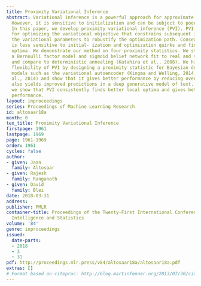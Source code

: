 ```yaml
---
title: Proximity Variational Inference
abstract: Variational inference is a powerful approach for approximate posterior inference.
  However, it is sensitive to initialization and can be subject to poor local optima.
  In this paper, we develop proximity variational inference (PVI). PVI is a new method
  for optimizing the variational objective that constrains subsequent iterates of
  the variational parameters to robustify the optimization path. Consequently, PVI
  is less sensitive to initial- ization and optimization quirks and finds better local
  optima. We demonstrate our method on four proximity statistics. We study PVI on
  a Bernoulli factor model and sigmoid belief network fit to real and synthetic data
  and compare to deterministic annealing (Katahira et al., 2008). We highlight the
  flexibility of PVI by designing a proximity statistic for Bayesian deep learning
  models such as the variational autoencoder (Kingma and Welling, 2014; Rezende et
  al., 2014) and show that it gives better performance by reducing overpruning. PVI
  also yields improved predictions in a deep generative model of text. Empirically,
  we show that PVI consistently finds better local optima and gives better predictive
  performance.
layout: inproceedings
series: Proceedings of Machine Learning Research
id: altosaar18a
month: 0
tex_title: Proximity Variational Inference
firstpage: 1961
lastpage: 1969
page: 1961-1969
order: 1961
cycles: false
author:
- given: Jaan
  family: Altosaar
- given: Rajesh
  family: Ranganath
- given: David
  family: Blei
date: 2018-03-31
address: 
publisher: PMLR
container-title: Proceedings of the Twenty-First International Conference on Artficial
  Intelligence and Statistics
volume: '84'
genre: inproceedings
issued:
  date-parts:
  - 2018
  - 3
  - 31
pdf: http://proceedings.mlr.press/v84/altosaar18a/altosaar18a.pdf
extras: []
# Format based on citeproc: http://blog.martinfenner.org/2013/07/30/citeproc-yaml-for-bibliographies/
---
```

